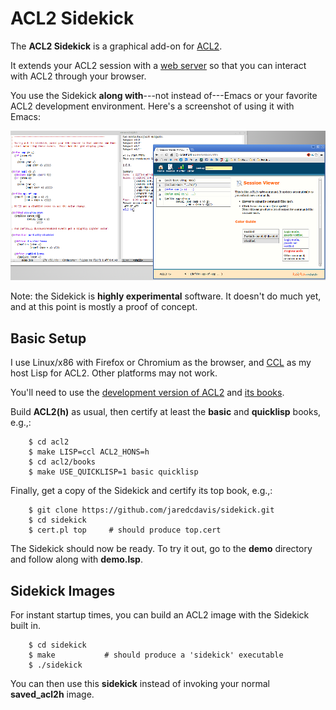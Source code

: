 ACL2 Sidekick
=============

The **ACL2 Sidekick** is a graphical add-on for
[ACL2](http://www.cs.utexas.edu/users/moore/acl2/).

It extends your ACL2 session with a [web
server](http://weitz.de/hunchentoot/) so that you can interact with
ACL2 through your browser.

You use the Sidekick **along with**---not instead of---Emacs or your
favorite ACL2 development environment.  Here's a screenshot of using
it with Emacs:

![Screenshot](screenshot.png?raw=true)

Note: the Sidekick is **highly experimental** software.  It doesn't do
much yet, and at this point is mostly a proof of concept.


## Basic Setup

I use Linux/x86 with Firefox or Chromium as the browser, and
[CCL](http://ccl.clozure.com) as my host Lisp for ACL2.  Other
platforms may not work.

You'll need to use the [development version of
ACL2](http://acl2-devel.googlecode.com) and [its
books](http://acl2-books.googlecode.com).

Build **ACL2(h)** as usual, then certify at least the **basic** and
**quicklisp** books, e.g.,:

```Shell
    $ cd acl2
    $ make LISP=ccl ACL2_HONS=h
    $ cd acl2/books
    $ make USE_QUICKLISP=1 basic quicklisp
```

Finally, get a copy of the Sidekick and certify its top book, e.g.,:

```Shell
    $ git clone https://github.com/jaredcdavis/sidekick.git
    $ cd sidekick
    $ cert.pl top     # should produce top.cert
```

The Sidekick should now be ready.  To try it out, go to the **demo**
directory and follow along with **demo.lsp**.


## Sidekick Images

For instant startup times, you can build an ACL2 image with the
Sidekick built in.

```Shell
    $ cd sidekick
    $ make           # should produce a 'sidekick' executable
    $ ./sidekick
```

You can then use this **sidekick** instead of invoking your normal
**saved_acl2h** image.



